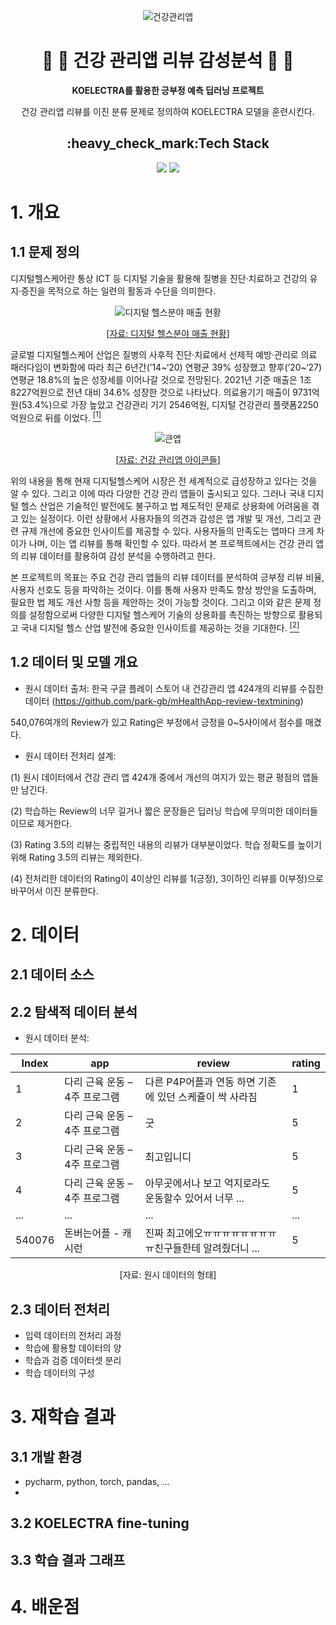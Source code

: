 <div align=center>

![건강관리앱](https://github.com/5solemi5/KOELECTRA_sentiment_analysis/assets/104000117/45bbeb60-f509-49a5-8df7-a5010227358f)

  
# :hospital: :iphone: 건강 관리앱 리뷰 감성분석 :pill: :syringe: 
  
**KOELECTRA를 활용한 긍부정 예측 딥러닝 프로젝트**
  
건강 관리앱 리뷰를 이진 분류 문제로 정의하여 KOELECTRA 모델을 훈련시킨다. 
  
<h2>:heavy_check_mark:Tech Stack</h2>
<img src="https://img.shields.io/badge/PyTorch-E34F26?style=flat-square&logo=PyTorch&logoColor=white"/></a> 
<img src="https://img.shields.io/badge/Python-3776AB?style=flat-square&logo=Python&logoColor=white"/></a>

</div>

# 1. 개요
## 1.1 문제 정의

디지털헬스케어란 통상 ICT 등 디지털 기술을 활용해 질병을 진단·치료하고 건강의 유지·증진을 목적으로 하는 일련의 활동과 수단을 의미한다.
  
<div align=center>
  
![디지털 헬스분야 매출 현황](https://github.com/5solemi5/KOELECTRA_sentiment_analysis/assets/104000117/681f4793-5b8c-49ea-a446-5d9b3385e354)
 
  [[자료: 디지털 헬스분야 매출 현황](https://www.dailypharm.com/Users/News/NewsView.html?ID=298670)]

  </div>

글로벌 디지털헬스케어 산업은 질병의 사후적 진단·치료에서 선제적 예방·관리로 의료 패러다임이 변화함에 따라 최근 6년간(’14~‘20) 연평균 39% 성장했고 향후(’20~‘27) 연평균 18.8%의 높은 성장세를 이어나갈 것으로 전망된다. 2021년 기준 매출은 1조 8227억원으로 전년 대비 34.6% 성장한 것으로 나타났다. 의료용기기 매출이 9731억원(53.4%)으로 가장 높았고 건강관리 기기 2546억원, 디지털 건강관리 플랫폼2250억원으로 뒤를 이었다. [<sup>[1]</sup>](https://www.dailypharm.com/Users/News/NewsView.html?ID=298670)
  
 <div align=center>

![큰앱](https://github.com/5solemi5/KOELECTRA_sentiment_analysis/assets/104000117/703909d9-94a2-4db8-87a9-09cc1c20b6ef)

  
[[자료: 건강 관리앱 아이콘들](https://www.youtube.com/watch?app=desktop&v=R8UwQF8NHG8)]
  
 </div>

 위의 내용을 통해 현재 디지털헬스케어 시장은 전 세계적으로 급성장하고 있다는 것을 알 수 있다. 그리고 이에 따라 다양한 건강 관리 앱들이 출시되고 있다. 그러나 국내 디지털 헬스 산업은 기술적인 발전에도 불구하고 법 제도적인 문제로 상용화에 어려움을 겪고 있는 실정이다. 이런 상황에서 사용자들의 의견과 감성은 앱 개발 및 개선, 그리고 관련 규제 개선에 중요한 인사이트를 제공할 수 있다. 사용자들의 만족도는 앱마다 크게 차이가 나며, 이는 앱 리뷰를 통해 확인할 수 있다. 따라서 본 프로젝트에서는 건강 관리 앱의 리뷰 데이터를 활용하여 감성 분석을 수행하려고 한다.

본 프로젝트의 목표는 주요 건강 관리 앱들의 리뷰 데이터를 분석하여 긍부정 리뷰 비율, 사용자 선호도 등을 파악하는 것이다. 이를 통해 사용자 만족도 향상 방안을 도출하며, 필요한 법 제도 개선 사항 등을 제안하는 것이 가능할 것이다. 그리고 이와 같은 문제 정의를 설정함으로써 다양한 디지털 헬스케어 기술의 상용화를 촉진하는 방향으로 활용되고 국내 디지털 헬스 산업 발전에 중요한 인사이트를 제공하는 것을 기대한다. [<sup>[2]</sup>](https://www.bioin.or.kr/board.do?num=309481&bid=industry&cmd=view)

 
## 1.2 데이터 및 모델 개요

- 원시 데이터 출처: 
한국 구글 플레이 스토어 내 건강관리 앱 424개의 리뷰를 수집한 데이터 
(https://github.com/park-gb/mHealthApp-review-textmining)
  


540,076여개의 Review가 있고 Rating은 부정에서 긍정을 0~5사이에서 점수를 매겼다. 


</div>
    

- 원시 데이터 전처리 설계:

(1) 원시 데이터에서  건강 관리 앱 424개 중에서 개선의 여지가 있는 평균 평점의 앱들만 남긴다.

(2) 학습하는 Review의 너무 길거나 짧은 문장들은 딥러닝 학습에 무의미한 데이터들이므로 제거한다.

(3) Rating 3.5의 리뷰는 중립적인 내용의 리뷰가 대부분이었다. 학습 정확도를 높이기 위해 Rating 3.5의 리뷰는 제외한다.

(4) 전처리한 데이터의 Rating이 4이상인 리뷰를 1(긍정), 3이하인 리뷰를 0(부정)으로 바꾸어서 이진 분류한다.


# 2. 데이터
## 2.1 데이터 소스

## 2.2 탐색적 데이터 분석

- 원시 데이터 분석:

<div align=center>

|Index|app|review|rating|
|-|-|-|-|
|1|다리 근육 운동 – 4주 프로그램|다른 P4P어플과 연동 하면 기존에 있던 스케쥴이 싹 사라짐|1|
|2|다리 근육 운동 – 4주 프로그램|굿|5|
|3|다리 근육 운동 – 4주 프로그램|최고입니디|5|
|4|다리 근육 운동 – 4주 프로그램|아무곳에서나 보고 억지로라도 운동할수 있어서 너무 ...|5|
|...|...|...|...|
|540076|돈버는어플 - 캐시런|진짜 최고에오ㅠㅠㅠㅠㅠㅠㅠㅠㅠ친구들한테 알려줬더니 ...|5|

[자료: 원시 데이터의 형태]

</div>

## 2.3 데이터 전처리
- 입력 데이터의 전처리 과정
- 학습에 활용할 데이터의 양
- 학습과 검증 데이터셋 분리
- 학습 데이터의 구성

# 3. 재학습 결과
## 3.1 개발 환경
 - pycharm, python, torch, pandas, ...
 - 
## 3.2 KOELECTRA fine-tuning
## 3.3 학습 결과 그래프

# 4. 배운점
